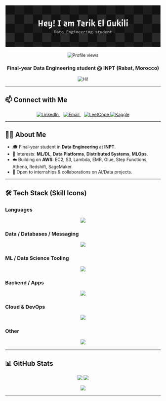 <!-- Profile README — @TarikEloukili -->

<!-- ======= Banner ======= -->
<!-- Option A: Static header image in your repo root -->
![Header](./header.png)

<!-- Option B: Local animated GIF banner (upload to /assets/banner.gif in this repo) -->
<!-- <p align="center"><img src="assets/banner.gif" alt="Tarik El Oukili — banner" /></p> -->

<p align="center">
  <img src="https://komarev.com/ghpvc/?username=TarikEloukili&label=Profile%20Views&color=0e75b6&style=flat" alt="Profile views" />
</p>

<h3 align="center">Final‑year Data Engineering student @ INPT (Rabat, Morocco)</h3>

<!-- Small greeting GIF (upload a tiny, lightweight GIF) -->
<p align="center">
  <!-- Replace with your own file: /assets/wave.gif (≈200–400 KB) -->
  <img src="assets/wave.gif" alt="Hi!" height="40" />
</p>

---

## 📫 Connect with Me

<p align="center">
  <!-- Skill Icons: linkedin, gmail are available; Kaggle/LeetCode are not in Skill Icons -->
  <a href="https://www.linkedin.com/in/tarik-el-oukili/" target="_blank" title="LinkedIn">
    <img src="https://skillicons.dev/icons?i=linkedin" height="32" alt="LinkedIn"/>
  </a>
  &nbsp;&nbsp;
  <a href="mailto:tarik.eloukili@outlook.com" target="_blank" title="Email">
    <img src="https://skillicons.dev/icons?i=gmail" height="32" alt="Email"/>
  </a>
  &nbsp;&nbsp;
  <!-- Keep LeetCode/Kaggle as text links so we stay 100% Skill Icons for images -->
  <a href="https://leetcode.com/u/Tarik_El_Oukili/" target="_blank">
    <img src="https://raw.githubusercontent.com/rahuldkjain/github-profile-readme-generator/master/src/images/icons/Social/leet-code.svg" height="32" width="42" alt="LeetCode"/>
  </a>
  <a href="https://www.kaggle.com/tarikeloukili" target="_blank">
    <img src="https://img.icons8.com/windows/32/1FB6FF/kaggle.png" height="32" width="32" alt="Kaggle"/>
  </a>

</p>

---

## 🙋‍♂️ About Me
- 🎓 Final‑year student in **Data Engineering** at **INPT**.
- 🔭 Interests: **ML/DL**, **Data Platforms**, **Distributed Systems**, **MLOps**.
- ☁️ Building on **AWS**: EC2, S3, Lambda, EMR, Glue, Step Functions, Athena, Redshift, SageMaker.
- 🤝 Open to internships & collaborations on AI/Data projects.

---

## 🛠️ Tech Stack (Skill Icons)

<!-- Tip: perline condenses rows; theme can be 'dark' (default) or 'light' -->
### Languages
<p align="center">
  <img src="https://skillicons.dev/icons?i=python,java,scala,r,c,bash&perline=12" height="40" />
</p>

### Data / Databases / Messaging
<p align="center">
  <img src="https://skillicons.dev/icons?i=postgres,mysql,mongodb,dynamodb,redis,kafka&perline=12" height="40" />
</p>

### ML / Data Science Tooling
<p align="center">
  <!-- sklearn, pytorch, tensorflow are available; add opencv + jupyter + anaconda for DS workflow -->
  <img src="https://skillicons.dev/icons?i=sklearn,pytorch,tensorflow,opencv,anaconda&perline=12" height="40" />
</p>

### Backend / Apps
<p align="center">
  <img src="https://skillicons.dev/icons?i=django,fastapi,flask,react&perline=12" height="40" />
</p>

### Cloud & DevOps
<p align="center">
  <img src="https://skillicons.dev/icons?i=aws,docker,git,linux&perline=12" height="40" />
</p>

### Other
<p align="center">
  <img src="https://skillicons.dev/icons?i=latex&perline=12" height="40" />
</p>

---

## 📊 GitHub Stats
<p align="center">
  <img src="https://github-readme-stats.vercel.app/api?username=TarikEloukili&theme=radical&hide_border=false&include_all_commits=true&count_private=true" height="170" />
  <img src="https://github-readme-streak-stats.herokuapp.com/?user=TarikEloukili&theme=radical&hide_border=false" height="170" />
</p>

<!-- Optional: top languages (be mindful it looks at public repos only) -->
<p align="center">
  <img src="https://github-readme-stats.vercel.app/api/top-langs/?username=TarikEloukili&layout=compact&theme=radical&hide_border=false&langs_count=8" height="170" />
</p>

---



